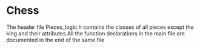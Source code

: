 # Chess
The header file Pieces_logic.h contains the classes of all pieces except the king and their attributes
All the function declarations in the main file are documented in the end of the same file
